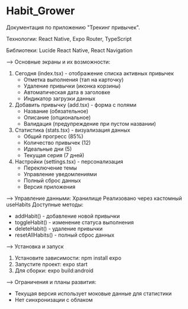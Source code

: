 # Habit_Grower
Документация по приложению "Трекинг привычек".

Технологии: React Native, Expo Router, TypeScript

Библиотеки: Lucide React Native, React Navigation

--> Основные экраны и их возможности:
1. Сегодня (index.tsx) - отображение списка активных привычек
   * Отметка выполнения (тап на карточку)
   * Удаление привычки (иконка корзины)
   * Автоматическая дата в заголовке
   * Индикатор загрузки данных
2. Добавить привычку (add.tsx) - форма с полями
   * Название (обязательное)
   * Описание (опциональное)
   * Валидация (предупреждение при пустом названии)
3. Статистика (stats.tsx) - визуализация данных
   * Общий прогресс (85%)
   * Количество привычек (12)
   * Идеальные дни (5)
   * Текущая серия (7 дней)
4. Настройки (settings.tsx) - персонализация
   * Переключение темы
   * Управление уведомлениями
   * Полный сброс данных
   * Версия приложения

--> Управление данными:
Хранилище Реализовано через кастомный useHabits
Доступные методы:
- addHabit() - добавление новой привычки
- toggleHabit() - изменение статуса выполнения
- deleteHabit() - удаление привычки
- resetAllHabits() - полный сброс данных

--> Установка и запуск
1. Установите зависимости:
    npm install expo
2. Запустите проект:
    expo start
3. Для сборки:
    expo build:android

--> Ограничения и планы развития:
* Текущая версия использует моковые данные для статистики
* Нет синхронизации с облаком
